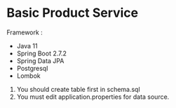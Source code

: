 # Basic Product Service

Framework :
- Java 11
- Spring Boot 2.7.2
- Spring Data JPA
- Postgresql
- Lombok

1. You should create table first in schema.sql
2. You must edit application.properties for data source.

